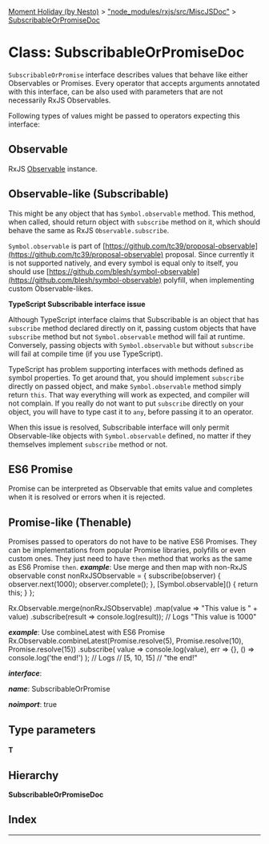 [Moment Holiday (by Nesto)](../README.md) > ["node_modules/rxjs/src/MiscJSDoc"](../modules/_node_modules_rxjs_src_miscjsdoc_.md) > [SubscribableOrPromiseDoc](../classes/_node_modules_rxjs_src_miscjsdoc_.subscribableorpromisedoc.md)

# Class: SubscribableOrPromiseDoc

`SubscribableOrPromise` interface describes values that behave like either Observables or Promises. Every operator that accepts arguments annotated with this interface, can be also used with parameters that are not necessarily RxJS Observables.

Following types of values might be passed to operators expecting this interface:

Observable
----------

RxJS [Observable](_node_modules_rxjs_src_internal_observable_.observable.md) instance.

Observable-like (Subscribable)
------------------------------

This might be any object that has `Symbol.observable` method. This method, when called, should return object with `subscribe` method on it, which should behave the same as RxJS `Observable.subscribe`.

`Symbol.observable` is part of [https://github.com/tc39/proposal-observable](https://github.com/tc39/proposal-observable) proposal. Since currently it is not supported natively, and every symbol is equal only to itself, you should use [https://github.com/blesh/symbol-observable](https://github.com/blesh/symbol-observable) polyfill, when implementing custom Observable-likes.

**TypeScript Subscribable interface issue**

Although TypeScript interface claims that Subscribable is an object that has `subscribe` method declared directly on it, passing custom objects that have `subscribe` method but not `Symbol.observable` method will fail at runtime. Conversely, passing objects with `Symbol.observable` but without `subscribe` will fail at compile time (if you use TypeScript).

TypeScript has problem supporting interfaces with methods defined as symbol properties. To get around that, you should implement `subscribe` directly on passed object, and make `Symbol.observable` method simply return `this`. That way everything will work as expected, and compiler will not complain. If you really do not want to put `subscribe` directly on your object, you will have to type cast it to `any`, before passing it to an operator.

When this issue is resolved, Subscribable interface will only permit Observable-like objects with `Symbol.observable` defined, no matter if they themselves implement `subscribe` method or not.

ES6 Promise
-----------

Promise can be interpreted as Observable that emits value and completes when it is resolved or errors when it is rejected.

Promise-like (Thenable)
-----------------------

Promises passed to operators do not have to be native ES6 Promises. They can be implementations from popular Promise libraries, polyfills or even custom ones. They just need to have `then` method that works as the same as ES6 Promise `then`.
*__example__*: Use merge and then map with non-RxJS observable const nonRxJSObservable = { subscribe(observer) { observer.next(1000); observer.complete(); }, \[Symbol.observable\]() { return this; } };

Rx.Observable.merge(nonRxJSObservable) .map(value => "This value is " + value) .subscribe(result => console.log(result)); // Logs "This value is 1000"

*__example__*: Use combineLatest with ES6 Promise Rx.Observable.combineLatest(Promise.resolve(5), Promise.resolve(10), Promise.resolve(15)) .subscribe( value => console.log(value), err => {}, () => console.log('the end!') ); // Logs // \[5, 10, 15\] // "the end!"

*__interface__*: 

*__name__*: SubscribableOrPromise

*__noimport__*: true

## Type parameters
#### T 
## Hierarchy

**SubscribableOrPromiseDoc**

## Index

---

